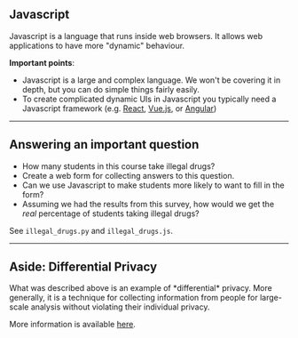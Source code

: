 ## Javascript

Javascript is a language that runs inside web browsers. It allows web applications to have more "dynamic" behaviour.

**Important points**:
* Javascript is a large and complex language. We won't be covering it in depth, but you can do simple things fairly easily.
* To create complicated dynamic UIs in Javascript you typically need a Javascript framework (e.g. [React](https://reactjs.org/), [Vue.js](https://vuejs.org/), or [Angular](https://angular.io/))

---

## Answering an important question

* How many students in this course take illegal drugs?
* Create a web form for collecting answers to this question.
* Can we use Javascript to make students more likely to want to fill in the form?
* Assuming we had the results from this survey, how would we get the *real* percentage of students taking illegal drugs?

See `illegal_drugs.py` and `illegal_drugs.js`.

---

## Aside: Differential Privacy

<div class="para">What was described above is an example of *differential* privacy. More generally, it is a technique for collecting information from people for large-scale analysis without violating their individual privacy.

More information is available [here](https://towardsdatascience.com/understanding-differential-privacy-85ce191e198a).</div>